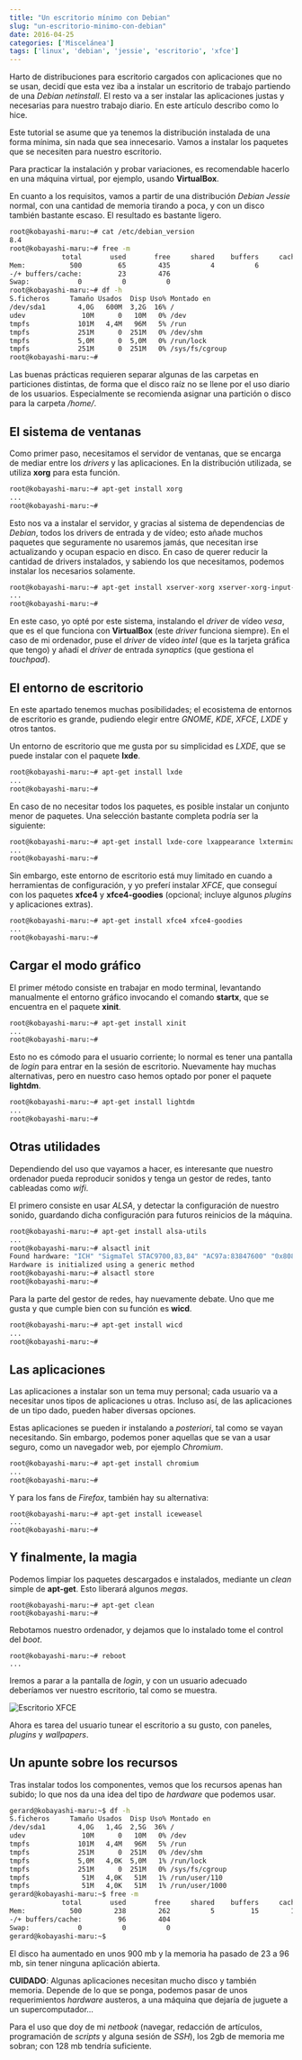 ```yaml
---
title: "Un escritorio mínimo con Debian"
slug: "un-escritorio-minimo-con-debian"
date: 2016-04-25
categories: ['Miscelánea']
tags: ['linux', 'debian', 'jessie', 'escritorio', 'xfce']
---
```


Harto de distribuciones para escritorio cargados con aplicaciones que no se usan, decidí que esta vez iba a instalar un escritorio de trabajo partiendo de una *Debian netinstall*. El resto va a ser instalar las aplicaciones justas y necesarias para nuestro trabajo diario. En este artículo describo como lo hice.<!--more-->

Este tutorial se asume que ya tenemos la distribución instalada de una forma mínima, sin nada que sea innecesario. Vamos a instalar los paquetes que se necesiten para nuestro escritorio.

Para practicar la instalación y probar variaciones, es recomendable hacerlo en una máquina virtual, por ejemplo, usando **VirtualBox**.

En cuanto a los requisitos, vamos a partir de una distribución *Debian Jessie* normal, con una cantidad de memoria tirando a poca, y con un disco también bastante escaso. El resultado es bastante ligero.

```bash
root@kobayashi-maru:~# cat /etc/debian_version
8.4
root@kobayashi-maru:~# free -m
             total       used       free     shared    buffers     cached
Mem:           500         65        435          4          6         34
-/+ buffers/cache:         23        476
Swap:            0          0          0
root@kobayashi-maru:~# df -h
S.ficheros     Tamaño Usados  Disp Uso% Montado en
/dev/sda1        4,0G   600M  3,2G  16% /
udev              10M      0   10M   0% /dev
tmpfs            101M   4,4M   96M   5% /run
tmpfs            251M      0  251M   0% /dev/shm
tmpfs            5,0M      0  5,0M   0% /run/lock
tmpfs            251M      0  251M   0% /sys/fs/cgroup
root@kobayashi-maru:~#
```

Las buenas prácticas requieren separar algunas de las carpetas en particiones distintas, de forma que el disco raíz no se llene por el uso diario de los usuarios. Especialmente se recomienda asignar una partición o disco para la carpeta */home/*.

## El sistema de ventanas

Como primer paso, necesitamos el servidor de ventanas, que se encarga de mediar entre los *drivers* y las aplicaciones. En la distribución utilizada, se utiliza **xorg** para esta función.

```bash
root@kobayashi-maru:~# apt-get install xorg
...
root@kobayashi-maru:~#
```

Esto nos va a instalar el servidor, y gracias al sistema de dependencias de *Debian*, todos los drivers de entrada y de vídeo; esto añade muchos paquetes que seguramente no usaremos jamás, que necesitan irse actualizando y ocupan espacio en disco. En caso de querer reducir la cantidad de drivers instalados, y sabiendo los que necesitamos, podemos instalar los necesarios solamente.

```bash
root@kobayashi-maru:~# apt-get install xserver-xorg xserver-xorg-input-kbd xserver-xorg-input-mouse xserver-xorg-video-vesa
...
root@kobayashi-maru:~#
```

En este caso, yo opté por este sistema, instalando el *driver* de vídeo *vesa*, que es el que funciona con **VirtualBox** (este *driver* funciona siempre). En el caso de mi ordenador, puse el *driver* de vídeo *intel* (que es la tarjeta gráfica que tengo) y añadí el *driver* de entrada *synaptics* (que gestiona el *touchpad*).

## El entorno de escritorio

En este apartado tenemos muchas posibilidades; el ecosistema de entornos de escritorio es grande, pudiendo elegir entre *GNOME*, *KDE*, *XFCE*, *LXDE* y otros tantos.

Un entorno de escritorio que me gusta por su simplicidad es *LXDE*, que se puede instalar con el paquete **lxde**.

```bash
root@kobayashi-maru:~# apt-get install lxde
...
root@kobayashi-maru:~#
```

En caso de no necesitar todos los paquetes, es posible instalar un conjunto menor de paquetes. Una selección bastante completa podría ser la siguiente:

```bash
root@kobayashi-maru:~# apt-get install lxde-core lxappearance lxterminal lxtask
...
root@kobayashi-maru:~#
```

Sin embargo, este entorno de escritorio está muy limitado en cuando a herramientas de configuración, y yo preferí instalar *XFCE*, que conseguí con los paquetes **xfce4** y **xfce4-goodies** (opcional; incluye algunos *plugins* y aplicaciones extras).

```bash
root@kobayashi-maru:~# apt-get install xfce4 xfce4-goodies
...
root@kobayashi-maru:~#
```

## Cargar el modo gráfico

El primer método consiste en trabajar en modo terminal, levantando manualmente el entorno gráfico invocando el comando **startx**, que se encuentra en el paquete **xinit**.

```bash
root@kobayashi-maru:~# apt-get install xinit
...
root@kobayashi-maru:~#
```

Esto no es cómodo para el usuario corriente; lo normal es tener una pantalla de *login* para entrar en la sesión de escritorio. Nuevamente hay muchas alternativas, pero en nuestro caso hemos optado por poner el paquete **lightdm**.

```bash
root@kobayashi-maru:~# apt-get install lightdm
...
root@kobayashi-maru:~#
```

## Otras utilidades

Dependiendo del uso que vayamos a hacer, es interesante que nuestro ordenador pueda reproducir sonidos y tenga un gestor de redes, tanto cableadas como *wifi*.

El primero consiste en usar *ALSA*, y detectar la configuración de nuestro sonido, guardando dicha configuración para futuros reinicios de la máquina.

```bash
root@kobayashi-maru:~# apt-get install alsa-utils
...
root@kobayashi-maru:~# alsactl init
Found hardware: "ICH" "SigmaTel STAC9700,83,84" "AC97a:83847600" "0x8086" "0x0000"
Hardware is initialized using a generic method
root@kobayashi-maru:~# alsactl store
root@kobayashi-maru:~#
```

Para la parte del gestor de redes, hay nuevamente debate. Uno que me gusta y que cumple bien con su función es **wicd**.

```bash
root@kobayashi-maru:~# apt-get install wicd
...
root@kobayashi-maru:~#
```

## Las aplicaciones

Las aplicaciones a instalar son un tema muy personal; cada usuario va a necesitar unos tipos de aplicaciones u otras. Incluso así, de las aplicaciones de un tipo dado, pueden haber diversas opciones.

Estas aplicaciones se pueden ir instalando a *posteriori*, tal como se vayan necesitando. Sin embargo, podemos poner aquellas que se van a usar seguro, como un navegador web, por ejemplo *Chromium*.

```bash
root@kobayashi-maru:~# apt-get install chromium
...
root@kobayashi-maru:~#
```

Y para los fans de *Firefox*, también hay su alternativa:

```
root@kobayashi-maru:~# apt-get install iceweasel
...
root@kobayashi-maru:~#
```

## Y finalmente, la magia

Podemos limpiar los paquetes descargados e instalados, mediante un *clean* simple de **apt-get**. Esto liberará algunos *megas*.

```
root@kobayashi-maru:~# apt-get clean
root@kobayashi-maru:~#
```

Rebotamos nuestro ordenador, y dejamos que lo instalado tome el control del *boot*.

```
root@kobayashi-maru:~# reboot
...
```

Iremos a parar a la pantalla de *login*, y con un usuario adecuado deberíamos ver nuestro escritorio, tal como se muestra.

![Escritorio XFCE](/images/escritorio-xfce.jpg)

Ahora es tarea del usuario tunear el escritorio a su gusto, con paneles, *plugins* y *wallpapers*.

## Un apunte sobre los recursos

Tras instalar todos los componentes, vemos que los recursos apenas han subido; lo que nos da una idea del tipo de *hardware* que podemos usar.

```bash
gerard@kobayashi-maru:~$ df -h
S.ficheros     Tamaño Usados  Disp Uso% Montado en
/dev/sda1        4,0G   1,4G  2,5G  36% /
udev              10M      0   10M   0% /dev
tmpfs            101M   4,4M   96M   5% /run
tmpfs            251M      0  251M   0% /dev/shm
tmpfs            5,0M   4,0K  5,0M   1% /run/lock
tmpfs            251M      0  251M   0% /sys/fs/cgroup
tmpfs             51M   4,0K   51M   1% /run/user/110
tmpfs             51M   4,0K   51M   1% /run/user/1000
gerard@kobayashi-maru:~$ free -m
             total       used       free     shared    buffers     cached
Mem:           500        238        262          5         15        125
-/+ buffers/cache:         96        404
Swap:            0          0          0
gerard@kobayashi-maru:~$
```

El disco ha aumentado en unos 900 mb y la memoria ha pasado de 23 a 96 mb, sin tener ninguna aplicación abierta.

**CUIDADO**: Algunas aplicaciones necesitan mucho disco y también memoria. Depende de lo que se ponga, podemos pasar de unos requerimientos *hardware* austeros, a una máquina que dejaría de juguete a un supercomputador...

Para el uso que doy de mi *netbook* (navegar, redacción de artículos, programación de *scripts* y alguna sesión de *SSH*), los 2gb de memoria me sobran; con 128 mb tendría suficiente.
